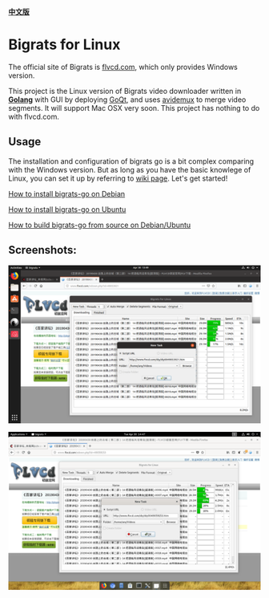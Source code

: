 [**中文版**](https://github.com/dreamrover/bigrats-go/blob/master/README_CN.md)

# Bigrats for Linux

The official site of Bigrats is [flvcd.com](http://www.flvcd.com), which only provides Windows version.

This project is the Linux version of Bigrats video downloader written in [**Golang**](https://golang.org/) with GUI by deploying [GoQt](https://github.com/visualfc/goqt), and uses [avidemux](http://fixounet.free.fr/avidemux) to merge video segments. It will support Mac OSX very soon. This project has nothing to do with flvcd.com.

## Usage

The installation and configuration of bigrats go is a bit complex comparing with the Windows version. But as long as you have the basic knowlege of Linux, you can set it up by referring to [wiki page](https://github.com/dreamrover/bigrats-go/wiki). Let's get started!

[How to install bigrats-go on Debian](https://github.com/dreamrover/bigrats-go/wiki/Install-Bigrats-on-Debian)

[How to install bigrats-go on Ubuntu](https://github.com/dreamrover/bigrats-go/wiki/Install-Bigrats-on-Ubuntu)

[How to build bigrats-go from source on Debian/Ubuntu](https://github.com/dreamrover/bigrats-go/wiki/Build-Bigrats-on-Debian-and-Ubuntu)

## Screenshots:
![image](https://github.com/dreamrover/screenshots/blob/master/bigrats-ubuntu-19.04.png)

![image](https://github.com/dreamrover/screenshots/blob/master/bigrats-debian-buster.png)
